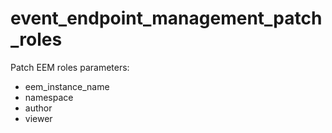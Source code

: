 # event_endpoint_management_patch_roles

Patch EEM roles
parameters:
- eem_instance_name
- namespace
- author
- viewer
